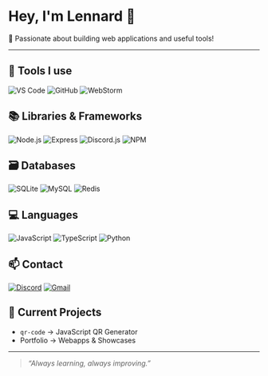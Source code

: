 # Hey, I'm Lennard 👋

🔧 Passionate about building web applications and useful tools!

---

## 🧰 Tools I use
![VS Code](https://img.shields.io/badge/Editor-VSCode-blue?logo=visualstudiocode)
![GitHub](https://img.shields.io/badge/VersionControl-GitHub-black?logo=github)
![WebStorm](https://img.shields.io/badge/IDE-WebStorm-blue?logo=webstorm)

## 📚 Libraries & Frameworks
![Node.js](https://img.shields.io/badge/Runtime-Node.js-green?logo=node.js)
![Express](https://img.shields.io/badge/Backend-Express-black?logo=express)
![Discord.js](https://img.shields.io/badge/API-Discord.js-purple?logo=discord)
![NPM](https://img.shields.io/badge/Package-npm-red?logo=npm)

## 🗃️ Databases
![SQLite](https://img.shields.io/badge/DB-SQLite-lightblue?logo=sqlite)
![MySQL](https://img.shields.io/badge/DB-MySQL-blue?logo=mysql)
![Redis](https://img.shields.io/badge/Cache-Redis-red?logo=redis)

## 💻 Languages
![JavaScript](https://img.shields.io/badge/JS-JavaScript-yellow?logo=javascript)
![TypeScript](https://img.shields.io/badge/TS-TypeScript-blue?logo=typescript)
![Python](https://img.shields.io/badge/Python-3.11-blue?logo=python)

## 📫 Contact
[![Discord](https://img.shields.io/badge/Discord-lennardD1111-5865F2?logo=discord)](https://discord.com)
[![Gmail](https://img.shields.io/badge/Gmail-Email-red?logo=gmail)](mailto:youremail@example.com)

## 🚀 Current Projects
- `qr-code` → JavaScript QR Generator
- Portfolio → Webapps & Showcases

---

> _“Always learning, always improving.”_
